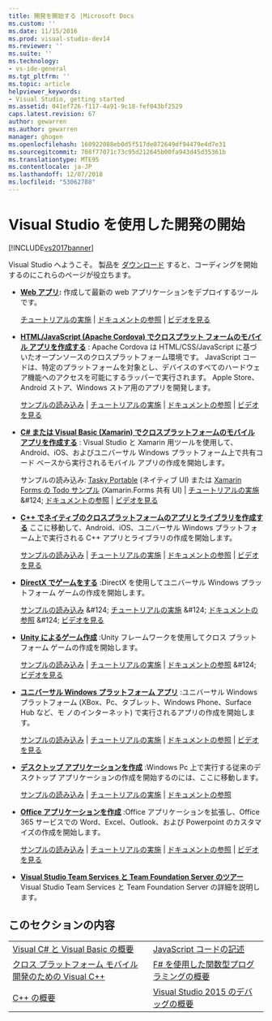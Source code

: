 ```yaml
---
title: 開発を開始する |Microsoft Docs
ms.custom: ''
ms.date: 11/15/2016
ms.prod: visual-studio-dev14
ms.reviewer: ''
ms.suite: ''
ms.technology:
- vs-ide-general
ms.tgt_pltfrm: ''
ms.topic: article
helpviewer_keywords:
- Visual Studio, getting started
ms.assetid: 041ef726-f117-4a91-9c18-fef043bf2529
caps.latest.revision: 67
author: gewarren
ms.author: gewarren
manager: ghogen
ms.openlocfilehash: 160922088eb0d5f517de072649df94479e4d7e31
ms.sourcegitcommit: 708f77071c73c95d212645b00fa943d45d35361b
ms.translationtype: MTE95
ms.contentlocale: ja-JP
ms.lasthandoff: 12/07/2018
ms.locfileid: "53062788"
---
```

# <a name="get-started-developing-with-visual-studio"></a>Visual Studio を使用した開発の開始
[!INCLUDE[vs2017banner](../includes/vs2017banner.md)]

Visual Studio へようこそ。 製品を [ダウンロード](http://www.visualstudio.com/community) すると、コーディングを開始するのにこれらのページが役立ちます。

-   **[Web アプリ](https://www.visualstudio.com/features/modern-web-tooling-vs):** 作成して最新の web アプリケーションをデプロイするツールです。

     [チュートリアルの実施](https://docs.asp.net/en/latest/tutorials/your-first-aspnet-application.html) &#124;                               [ドキュメントの参照](https://docs.asp.net/) &#124;                                   [ビデオを見る](http://www.asp.net/vnext)

-   **[HTML/JavaScript (Apache Cordova) でクロスプラット フォームのモバイル アプリを作成する](http://taco.visualstudio.com/docs/get-started-first-mobile-app/)** :               Apache Cordova は HTML/CSS/JavaScript に基づいたオープンソースのクロスプラットフォーム環境です。  JavaScript コードは、特定のプラットフォームを対象とし、デバイスのすべてのハードウェア機能へのアクセスを可能にするラッパーで実行されます。 Apple Store、Android ストア、Windows ストア用のアプリを開発します。

     [サンプルの読み込み](https://github.com/Microsoft/cordova-samples/tree/master/todo-angularjs) &#124;   [チュートリアルの実施](http://taco.visualstudio.com/docs/get-started-first-mobile-app/) &#124;                               [ドキュメントの参照](http://taco.visualstudio.com/docs/get-started-vs-tools-apache-cordova/) &#124;                                [ビデオを見る](https://channel9.msdn.com/Blogs/Seth-Juarez/Getting-Started-with-Apache-Cordova-in-Visual-Studio)

-   **[C# または Visual Basic (Xamarin) でクロスプラットフォームのモバイル アプリを作成する](../cross-platform/visual-studio-and-xamarin.md)** : Visual Studio と Xamarin 用ツールを使用して、Android、iOS、およびユニバーサル Windows プラットフォーム上で共有コード ベースから実行されるモバイル アプリの作成を開始します。

     サンプルの読み込み: [Tasky Portable](http://developer.xamarin.com/samples/mobile/TaskyPortable/) (ネイティブ UI) または [Xamarin Forms の Todo サンプル](https://github.com/xamarin/xamarin-forms-samples/tree/master/Todo) (Xamarin.Forms 共有 UI) &#124;   [チュートリアルの実施](https://msdn.microsoft.com/library/dn879698\(v=vs.140\).aspx) &#124;                             [ドキュメントの参照](https://msdn.microsoft.com/library/mt299001.aspx) &#124;                                  [ビデオを見る](https://channel9.msdn.com/Series/Cross-Platform-Development-with-Xamarin--Visual-Studio/01)

-   **[C++ でネイティブのクロスプラットフォームのアプリとライブラリを作成する](https://www.visualstudio.com/explore/cplusplus-mdd-vs.aspx)** ここに移動して、Android、iOS、ユニバーサル Windows プラットフォーム上で実行される C++ アプリとライブラリの作成を開始します。

     [サンプルの読み込み](https://code.msdn.microsoft.com/MoreTeaPots-Android-a9bd8549) &#124;   [チュートリアルの実施](https://msdn.microsoft.com/library/dn707595.aspx) &#124;                             [ドキュメントの参照](https://msdn.microsoft.com/library/dn707591.aspx) &#124;                                  [ビデオを見る](https://channel9.msdn.com/Series/ConnectOn-Demand/239)

-   **[DirectX でゲームをする](https://msdn.microsoft.com/library/windows/desktop/ee663274\(v=vs.85\).aspx)** :DirectX を使用してユニバーサル Windows プラットフォーム ゲームの作成を開始します。

     [サンプルの読み込み](https://msdn.microsoft.com/library/windows/desktop/bb153300\(v=vs.85\).aspx) &#124;                    [チュートリアルの実施](https://msdn.microsoft.com/library/windows/desktop/bb153264\(v=vs.85\).aspx) &#124;                                [ドキュメントの参照](https://msdn.microsoft.com/library/windows/desktop/ee663274\(v=vs.85\).aspx) &#124;                                   [ビデオを見る](https://channel9.msdn.com/Series/Introduction-to-C-and-DirectX-Game-Development/01)

-   **[Unity によるゲーム作成](../cross-platform/visual-studio-tools-for-unity.md)** :Unity フレームワークを使用してクロス プラットフォーム ゲームの作成を開始します。

     [サンプルの読み込み](http://unity3d.com/learn/resources/downloads) &#124;                     [チュートリアルの実施](http://unity3d.com/learn/tutorials/projects/roll-ball-tutorial) &#124;                               [ドキュメントの参照](https://msdn.microsoft.com/library/dn940019\(v=vs.140\).aspx) &#124;     [ビデオを見る](https://www.youtube.com/playlist?list=PLReL099Y5nRfseAg0k1SJOlpqdcsDs8Em)

-   **[ユニバーサル Windows プラットフォーム アプリ](https://dev.windows.com/windows-apps)** :ユニバーサル Windows プラットフォーム (XBox、Pc、タブレット、Windows Phone、Surface Hub など、モ ノのインターネット) で実行されるアプリの作成を開始します。

     [サンプルの読み込み](https://github.com/Microsoft/Windows-universal-samples) &#124;                          [チュートリアルの実施](https://msdn.microsoft.com/library/windows/apps/dn765018.aspx) &#124;                                [ドキュメントの参照](https://dev.windows.com) &#124;     [ビデオを見る](https://channel9.msdn.com/Blogs/One-Dev-Minute/Getting-started-with-Windows-10)

-   **[デスクトップ アプリケーションを作成](https://dev.windows.com/desktop)** :Windows Pc 上で実行する従来のデスクトップ アプリケーションの作成を開始するのには、ここに移動します。

     [サンプルの読み込み](https://github.com/microsoft/windows-classic-samples) &#124;                     [チュートリアルの実施](https://msdn.microsoft.com/library/dd492171.aspx) &#124;                               [ドキュメントの参照](https://dev.windows.com/desktop)

-   **[Office アプリケーションを作成](https://msdn.microsoft.com/library/fp161347.aspx)** :Office アプリケーションを拡張し、Office 365 サービスでの Word、Excel、Outlook、および Powerpoint のカスタマイズの作成を開始します。

     [サンプルの読み込み](https://code.msdn.microsoft.com/office365/) &#124;                       [チュートリアルの実施](http://dev.office.com/getting-started/office365apis) &#124;                              [ドキュメントの参照](https://msdn.microsoft.com/office/aa905340.aspx) &#124;                                   [ビデオを見る](http://dev.office.com/videos)

-   **[Visual Studio Team Services と Team Foundation Server のツアー](https://www.visualstudio.com/products/visual-studio-team-services-vs)**  Visual Studio Team Services と Team Foundation Server の詳細を説明します。

## <a name="in-this-section"></a>このセクションの内容

|||
|-|-|
|[Visual C# と Visual Basic の概要](../ide/getting-started-with-visual-csharp-and-visual-basic.md)|[JavaScript コードの記述](http://msdn.microsoft.com/library/cte3c772\(v=vs.94\).aspx)|
|[クロス プラットフォーム モバイル開発のための Visual C++](../cross-platform/visual-cpp-for-cross-platform-mobile-development.md)|[F# を使用した関数型プログラミングの概要](http://msdn.microsoft.com/library/vstudio/dd233147.aspx)|
|[C++ の概要](../ide/getting-started-with-cpp-in-visual-studio.md)|[Visual Studio 2015 のデバッグの概要](../ide/getting-started-with-debugging-in-visual-studio-2015.md)|
